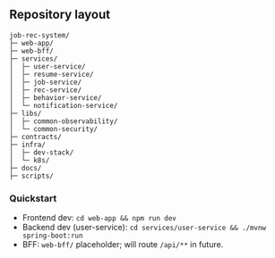 
## Repository layout
```
job-rec-system/
├─ web-app/
├─ web-bff/
├─ services/
│  ├─ user-service/
│  ├─ resume-service/
│  ├─ job-service/
│  ├─ rec-service/
│  ├─ behavior-service/
│  └─ notification-service/
├─ libs/
│  ├─ common-observability/
│  └─ common-security/
├─ contracts/
├─ infra/
│  ├─ dev-stack/
│  └─ k8s/
├─ docs/
├─ scripts/
```

### Quickstart
- Frontend dev: `cd web-app && npm run dev`
- Backend dev (user-service): `cd services/user-service && ./mvnw spring-boot:run`
- BFF: `web-bff/` placeholder; will route `/api/**` in future.
